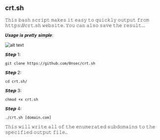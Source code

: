 ## crt.sh

𝚃𝚑𝚒𝚜 𝚋𝚊𝚜𝚑 𝚜𝚌𝚛𝚒𝚙𝚝 𝚖𝚊𝚔𝚎𝚜 𝚒𝚝 𝚎𝚊𝚜𝚢 𝚝𝚘 𝚚𝚞𝚒𝚌𝚔𝚕𝚢 𝚘𝚞𝚝𝚙𝚞𝚝 𝚏𝚛𝚘𝚖 𝚑𝚝𝚝𝚙𝚜://𝚌𝚛𝚝.𝚜𝚑 𝚠𝚎𝚋𝚜𝚒𝚝𝚎.
𝚈𝚘𝚞 𝚌𝚊𝚗 𝚊𝚕𝚜𝚘 𝚜𝚊𝚟𝚎 𝚝𝚑𝚎 𝚛𝚎𝚜𝚞𝚕𝚝... 


𝑼𝒔𝒂𝒈𝒆 𝒊𝒔 𝒑𝒓𝒆𝒕𝒕𝒚 𝒔𝒊𝒎𝒑𝒍𝒆:

![alt text](https://i.ibb.co/NmgvcRw/Screenshot-2022-04-20-08-55-51-64-84d3000e3f4017145260f7618db1d683.jpg)


𝙎𝙩𝙚𝙥 1:
```
git clone https://github.com/0nsec/crt.sh
```
𝙎𝙩𝙚𝙥 2:
```
cd crt.sh/
```
𝙎𝙩𝙚𝙥 3:
```
chmod +x crt.sh
```
𝙎𝙩𝙚𝙥 4:
```
./crt.sh [domain.com]
```

𝚃𝚑𝚒𝚜 𝚠𝚒𝚕𝚕 𝚠𝚛𝚒𝚝𝚎 𝚊𝚕𝚕 𝚘𝚏 𝚝𝚑𝚎 𝚎𝚗𝚞𝚖𝚎𝚛𝚊𝚝𝚎𝚍 𝚜𝚞𝚋𝚍𝚘𝚖𝚊𝚒𝚗𝚜 𝚝𝚘 𝚝𝚑𝚎 𝚜𝚙𝚎𝚌𝚒𝚏𝚒𝚎𝚍 𝚘𝚞𝚝𝚙𝚞𝚝 𝚏𝚒𝚕𝚎.. 
 

